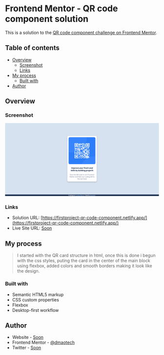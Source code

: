 # Frontend Mentor - QR code component solution

This is a solution to the [QR code component challenge on Frontend Mentor](https://www.frontendmentor.io/challenges/qr-code-component-iux_sIO_H). 

## Table of contents

- [Overview](#overview)
  - [Screenshot](#screenshot)
  - [Links](#links)
- [My process](#my-process)
  - [Built with](#built-with)
- [Author](#author)

## Overview

### Screenshot

![](./design/preview.png)

### Links

- Solution URL: [https://firstproject-qr-code-component.netlify.app/](https://firstproject-qr-code-component.netlify.app/)
- Live Site URL: [Soon](https://firstproject-qr-code-component.netlify.app/)

## My process
> I started with the QR card structure in html, once this is done i begun with the css styles, puting the card in the center of the main block using flexbox, added colors and smooth borders making it look like the design.

### Built with

- Semantic HTML5 markup
- CSS custom properties
- Flexbox
- Desktop-first workflow

## Author

- Website - [Soon]()
- Frontend Mentor - [@dmaotech](https://www.frontendmentor.io/profile/dmaotech)
- Twitter - [Soon]()
